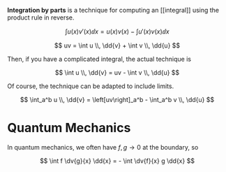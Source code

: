 **Integration by parts** is a technique for computing an [[integral]] using the product rule in reverse.

$$
\int u(x) v'(x) \dd{x} = u(x)v(x) - \int u'(x) v(x) \dd{x}
$$

$$
uv = \int u \\, \dd{v} + \int v \\, \dd{u}
$$

Then, if you have a complicated integral, the actual technique is

$$
\int u \\, \dd{v}  = uv - \int v \\, \dd{u} 
$$

Of course, the technique can be adapted to include limits.

$$
\int_a^b u \\, \dd{v}  = \left[uv\right]_a^b - \int_a^b v \\, \dd{u} 
$$

# Quantum Mechanics

In quantum mechanics, we often have $f, g \to 0$ at the boundary, so

$$
\int f \dv{g}{x} \dd{x} = - \int \dv{f}{x} g \dd{x}
$$